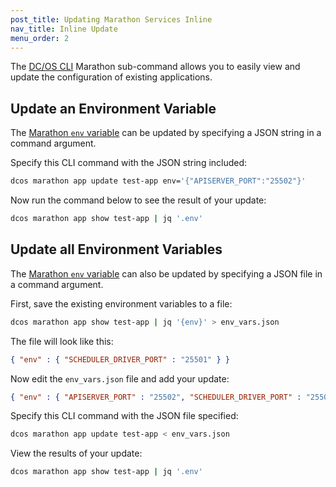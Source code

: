 ```yaml
---
post_title: Updating Marathon Services Inline
nav_title: Inline Update
menu_order: 2
---
```


The [DC/OS CLI][1] Marathon sub-command allows you to easily view and update the configuration of existing applications.

## Update an Environment Variable

The [Marathon `env` variable][2] can be updated by specifying a JSON string in a command argument.

Specify this CLI command with the JSON string included:

```bash
dcos marathon app update test-app env='{"APISERVER_PORT":"25502"}'
```

Now run the command below to see the result of your update:

```bash
dcos marathon app show test-app | jq '.env'
```

## Update all Environment Variables

The [Marathon `env` variable][1] can also be updated by specifying a JSON file in a command argument.

First, save the existing environment variables to a file:

```bash
dcos marathon app show test-app | jq '{env}' > env_vars.json
```

The file will look like this:

```json
{ "env" : { "SCHEDULER_DRIVER_PORT" : "25501" } }
```

Now edit the `env_vars.json` file and add your update:

```json
{ "env" : { "APISERVER_PORT" : "25502", "SCHEDULER_DRIVER_PORT" : "25501" } }
```

Specify this CLI command with the JSON file specified:

```bash
dcos marathon app update test-app < env_vars.json
```

View the results of your update:

```bash
dcos marathon app show test-app | jq '.env'
```

 [1]: /docs/1.7/usage/cli/
 [2]: https://mesosphere.github.io/marathon/docs/task-environment-vars.html
